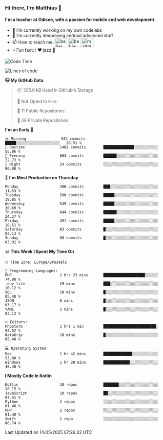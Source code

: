### Hi there, I'm Matthias 👋

#### I'm a teacher at Odisee, with a passion for mobile and web development.

- 🔭 I’m currently working on my own codelabs
- 🌱 I’m currently deepdiving android advanced stuff
- 📫 How to reach me: <a href="https://dev.to/batjas" target="_blank"><img align="center" src="https://raw.githubusercontent.com/rahuldkjain/github-profile-readme-generator/master/src/images/icons/Social/devto.svg" alt="batjas" height="30" width="40" /></a>
<a href="https://twitter.com/batjas" target="_blank"><img align="center" src="https://raw.githubusercontent.com/rahuldkjain/github-profile-readme-generator/master/src/images/icons/Social/twitter.svg" alt="batjas" height="30" width="40" /></a>
<a href="https://linkedin.com/in/matthiasdruwé" target="_blank"><img align="center" src="https://raw.githubusercontent.com/rahuldkjain/github-profile-readme-generator/master/src/images/icons/Social/linked-in-alt.svg" alt="matthiasdruwé" height="30" width="40" /></a>
- ⚡ Fun fact: I ❤ jazz 🎷


<!--START_SECTION:waka-->
![Code Time](http://img.shields.io/badge/Code%20Time-1%2C430%20hrs%2048%20mins-blue)

![Lines of code](https://img.shields.io/badge/From%20Hello%20World%20I%27ve%20Written-7.1%20million%20lines%20of%20code-blue)

**🐱 My GitHub Data** 

> 📦 305.0 kB Used in GitHub's Storage 
 > 
> 🚫 Not Opted to Hire
 > 
> 📜 11 Public Repositories 
 > 
> 🔑 48 Private Repositories 
 > 
**I'm an Early 🐤** 

```text
🌞 Morning                544 commits         █████░░░░░░░░░░░░░░░░░░░░   20.51 % 
🌆 Daytime                1482 commits        ██████████████░░░░░░░░░░░   55.86 % 
🌃 Evening                603 commits         ██████░░░░░░░░░░░░░░░░░░░   22.73 % 
🌙 Night                  24 commits          ░░░░░░░░░░░░░░░░░░░░░░░░░   00.90 % 
```
📅 **I'm Most Productive on Thursday** 

```text
Monday                   306 commits         ███░░░░░░░░░░░░░░░░░░░░░░   11.53 % 
Tuesday                  500 commits         █████░░░░░░░░░░░░░░░░░░░░   18.85 % 
Wednesday                549 commits         █████░░░░░░░░░░░░░░░░░░░░   20.69 % 
Thursday                 644 commits         ██████░░░░░░░░░░░░░░░░░░░   24.27 % 
Friday                   491 commits         █████░░░░░░░░░░░░░░░░░░░░   18.51 % 
Saturday                 83 commits          █░░░░░░░░░░░░░░░░░░░░░░░░   03.13 % 
Sunday                   80 commits          █░░░░░░░░░░░░░░░░░░░░░░░░   03.02 % 
```


📊 **This Week I Spent My Time On** 

```text
🕑︎ Time Zone: Europe/Brussels

💬 Programming Languages: 
PHP                      2 hrs 23 mins       ███████████████████░░░░░░   74.80 % 
.env file                19 mins             ███░░░░░░░░░░░░░░░░░░░░░░   10.12 % 
SQL                      10 mins             █░░░░░░░░░░░░░░░░░░░░░░░░   05.48 % 
JSON                     6 mins              █░░░░░░░░░░░░░░░░░░░░░░░░   03.17 % 
YAML                     5 mins              █░░░░░░░░░░░░░░░░░░░░░░░░   03.13 % 

🔥 Editors: 
PhpStorm                 3 hrs 1 min         ████████████████████████░   94.52 % 
DataGrip                 10 mins             █░░░░░░░░░░░░░░░░░░░░░░░░   05.48 % 

💻 Operating System: 
Mac                      1 hr 42 mins        █████████████░░░░░░░░░░░░   53.60 % 
Windows                  1 hr 28 mins        ████████████░░░░░░░░░░░░░   46.40 % 
```

**I Mostly Code in Kotlin** 

```text
Kotlin                   38 repos            ███████░░░░░░░░░░░░░░░░░░   28.15 % 
JavaScript               10 repos            ██░░░░░░░░░░░░░░░░░░░░░░░   07.41 % 
Python                   2 repos             ░░░░░░░░░░░░░░░░░░░░░░░░░   01.48 % 
PHP                      2 repos             ░░░░░░░░░░░░░░░░░░░░░░░░░   01.48 % 
Swift                    1 repo              ░░░░░░░░░░░░░░░░░░░░░░░░░   00.74 % 
```




 Last Updated on 14/05/2025 07:26:22 UTC
<!--END_SECTION:waka-->
